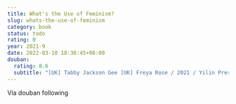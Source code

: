 ```yaml
---
title: What's the Use of Feminism?
slug: whats-the-use-of-feminism
category: book
status: todo
rating: 0
year: 2021-9
date: 2022-03-10 18:36:45+08:00
douban:
  rating: 8.6
  subtitle: "[UK] Tabby Jackson Gee [UK] Freya Rose / 2021 / Yilin Press"
---
```


Via douban following
